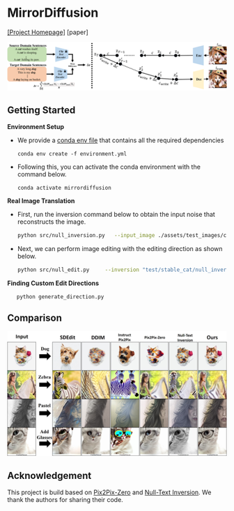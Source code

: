 # MirrorDiffusion

[[Project Homepage]](https://mirrordiffusion.github.io/)  [paper]

![method](./fig/method.png)

## Getting Started

**Environment Setup**

- We provide a [conda env file](environment.yml) that contains all the required dependencies
  ```
  conda env create -f environment.yml
  ```
- Following this, you can activate the conda environment with the command below. 
  ```
  conda activate mirrordiffusion
  ```

**Real Image Translation**

- First, run the inversion command below to obtain the input noise that reconstructs the image. 
    ```bash
    python src/null_inversion.py   --input_image ./assets/test_images/cat/  --results_folder ./exp_output/stable_cat/ --num_ddim_steps 60
    ```
- Next, we can perform image editing with the editing direction as shown below.
    ```bash
    python src/null_edit.py     --inversion "test/stable_cat/null_inversion/"     --prompt "test/stable_cat/prompt/"     --task_name "cat2dog" --results_folder ./exp_output/sketch_cat/  --num_ddim_steps 60
    ```

**Finding Custom Edit Directions**<br>

```
   python generate_direction.py
```

## Comparison

![comparison](./fig/comparison.jpg)

## Acknowledgement

This project is build based on [Pix2Pix-Zero](https://github.com/pix2pixzero/pix2pix-zero) and [Null-Text Inversion](https://github.com/google/prompt-to-prompt/#null-text-inversion-for-editing-real-images). We thank the authors for sharing their code.

